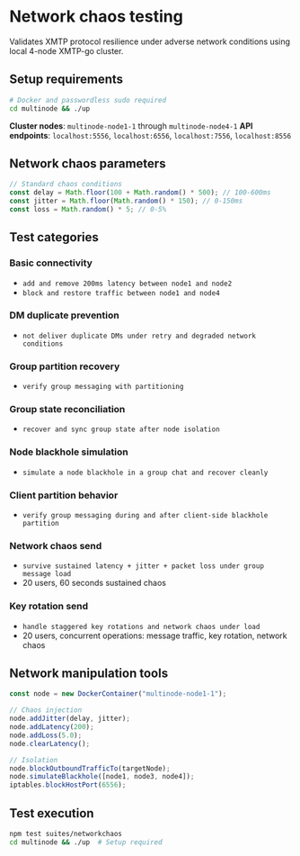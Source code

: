 # Network chaos testing

Validates XMTP protocol resilience under adverse network conditions using local 4-node XMTP-go cluster.

## Setup requirements

```bash
# Docker and passwordless sudo required
cd multinode && ./up
```

**Cluster nodes**: `multinode-node1-1` through `multinode-node4-1`
**API endpoints**: `localhost:5556`, `localhost:6556`, `localhost:7556`, `localhost:8556`

## Network chaos parameters

```typescript
// Standard chaos conditions
const delay = Math.floor(100 + Math.random() * 500); // 100-600ms
const jitter = Math.floor(Math.random() * 150); // 0-150ms
const loss = Math.random() * 5; // 0-5%
```

## Test categories

### Basic connectivity

- `add and remove 200ms latency between node1 and node2`
- `block and restore traffic between node1 and node4`

### DM duplicate prevention

- `not deliver duplicate DMs under retry and degraded network conditions`

### Group partition recovery

- `verify group messaging with partitioning`

### Group state reconciliation

- `recover and sync group state after node isolation`

### Node blackhole simulation

- `simulate a node blackhole in a group chat and recover cleanly`

### Client partition behavior

- `verify group messaging during and after client-side blackhole partition`

### Network chaos send

- `survive sustained latency + jitter + packet loss under group message load`
- 20 users, 60 seconds sustained chaos

### Key rotation send

- `handle staggered key rotations and network chaos under load`
- 20 users, concurrent operations: message traffic, key rotation, network chaos

## Network manipulation tools

```typescript
const node = new DockerContainer("multinode-node1-1");

// Chaos injection
node.addJitter(delay, jitter);
node.addLatency(200);
node.addLoss(5.0);
node.clearLatency();

// Isolation
node.blockOutboundTrafficTo(targetNode);
node.simulateBlackhole([node1, node3, node4]);
iptables.blockHostPort(6556);
```

## Test execution

```bash
npm test suites/networkchaos
cd multinode && ./up  # Setup required
```
